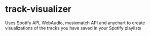# track-visualizer
Uses Spotify API, WebAudio, musixmatch API and anychart to create visualizations of the tracks you have saved in your Spotify playlists
